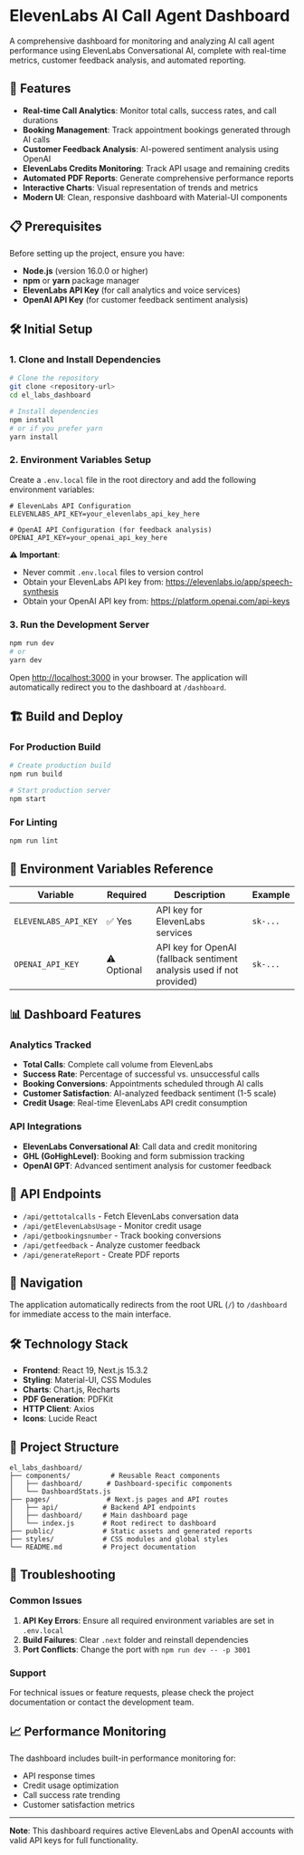 # ElevenLabs AI Call Agent Dashboard

A comprehensive dashboard for monitoring and analyzing AI call agent performance using ElevenLabs Conversational AI, complete with real-time metrics, customer feedback analysis, and automated reporting.

## 🚀 Features

- **Real-time Call Analytics**: Monitor total calls, success rates, and call durations
- **Booking Management**: Track appointment bookings generated through AI calls
- **Customer Feedback Analysis**: AI-powered sentiment analysis using OpenAI
- **ElevenLabs Credits Monitoring**: Track API usage and remaining credits
- **Automated PDF Reports**: Generate comprehensive performance reports
- **Interactive Charts**: Visual representation of trends and metrics
- **Modern UI**: Clean, responsive dashboard with Material-UI components

## 📋 Prerequisites

Before setting up the project, ensure you have:

- **Node.js** (version 16.0.0 or higher)
- **npm** or **yarn** package manager
- **ElevenLabs API Key** (for call analytics and voice services)
- **OpenAI API Key** (for customer feedback sentiment analysis)

## 🛠️ Initial Setup

### 1. Clone and Install Dependencies

```bash
# Clone the repository
git clone <repository-url>
cd el_labs_dashboard

# Install dependencies
npm install
# or if you prefer yarn
yarn install
```

### 2. Environment Variables Setup

Create a `.env.local` file in the root directory and add the following environment variables:

```env
# ElevenLabs API Configuration
ELEVENLABS_API_KEY=your_elevenlabs_api_key_here

# OpenAI API Configuration (for feedback analysis)
OPENAI_API_KEY=your_openai_api_key_here
```

**⚠️ Important**: 
- Never commit `.env.local` files to version control
- Obtain your ElevenLabs API key from: https://elevenlabs.io/app/speech-synthesis
- Obtain your OpenAI API key from: https://platform.openai.com/api-keys

### 3. Run the Development Server

```bash
npm run dev
# or
yarn dev
```

Open [http://localhost:3000](http://localhost:3000) in your browser. The application will automatically redirect you to the dashboard at `/dashboard`.

## 🏗️ Build and Deploy

### For Production Build

```bash
# Create production build
npm run build

# Start production server
npm start
```

### For Linting

```bash
npm run lint
```

## 🔧 Environment Variables Reference

| Variable | Required | Description | Example |
|----------|----------|-------------|---------|
| `ELEVENLABS_API_KEY` | ✅ Yes | API key for ElevenLabs services | `sk-...` |
| `OPENAI_API_KEY` | ⚠️ Optional | API key for OpenAI (fallback sentiment analysis used if not provided) | `sk-...` |

## 📊 Dashboard Features

### Analytics Tracked
- **Total Calls**: Complete call volume from ElevenLabs
- **Success Rate**: Percentage of successful vs. unsuccessful calls
- **Booking Conversions**: Appointments scheduled through AI calls
- **Customer Satisfaction**: AI-analyzed feedback sentiment (1-5 scale)
- **Credit Usage**: Real-time ElevenLabs API credit consumption

### API Integrations
- **ElevenLabs Conversational AI**: Call data and credit monitoring
- **GHL (GoHighLevel)**: Booking and form submission tracking
- **OpenAI GPT**: Advanced sentiment analysis for customer feedback

## 🔗 API Endpoints

- `/api/gettotalcalls` - Fetch ElevenLabs conversation data
- `/api/getElevenLabsUsage` - Monitor credit usage
- `/api/getbookingsnumber` - Track booking conversions
- `/api/getfeedback` - Analyze customer feedback
- `/api/generateReport` - Create PDF reports

## 🎯 Navigation

The application automatically redirects from the root URL (`/`) to `/dashboard` for immediate access to the main interface.

## 🛠️ Technology Stack

- **Frontend**: React 19, Next.js 15.3.2
- **Styling**: Material-UI, CSS Modules
- **Charts**: Chart.js, Recharts
- **PDF Generation**: PDFKit
- **HTTP Client**: Axios
- **Icons**: Lucide React

## 📁 Project Structure

```
el_labs_dashboard/
├── components/          # Reusable React components
│   ├── dashboard/      # Dashboard-specific components
│   └── DashboardStats.js
├── pages/              # Next.js pages and API routes
│   ├── api/           # Backend API endpoints
│   ├── dashboard/     # Main dashboard page
│   └── index.js       # Root redirect to dashboard
├── public/            # Static assets and generated reports
├── styles/            # CSS modules and global styles
└── README.md          # Project documentation
```

## 🚨 Troubleshooting

### Common Issues

1. **API Key Errors**: Ensure all required environment variables are set in `.env.local`
2. **Build Failures**: Clear `.next` folder and reinstall dependencies
3. **Port Conflicts**: Change the port with `npm run dev -- -p 3001`

### Support

For technical issues or feature requests, please check the project documentation or contact the development team.

## 📈 Performance Monitoring

The dashboard includes built-in performance monitoring for:
- API response times
- Credit usage optimization
- Call success rate trending
- Customer satisfaction metrics

---

**Note**: This dashboard requires active ElevenLabs and OpenAI accounts with valid API keys for full functionality.
